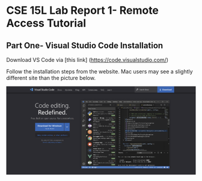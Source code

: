 # **CSE 15L Lab Report 1- Remote Access Tutorial**

## Part One- Visual Studio Code Installation

Download VS Code via [this link] (https://code.visualstudio.com/)

Follow the installation steps from the website. Mac users may see a slightly different site than the picture below.

![image](labreportone_vs_1.png)



